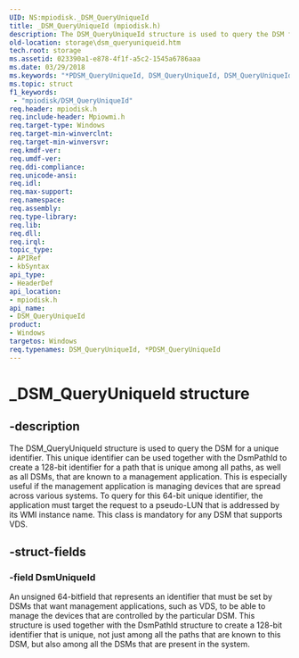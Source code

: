 ```yaml
---
UID: NS:mpiodisk._DSM_QueryUniqueId
title: _DSM_QueryUniqueId (mpiodisk.h)
description: The DSM_QueryUniqueId structure is used to query the DSM for a unique identifier.
old-location: storage\dsm_queryuniqueid.htm
tech.root: storage
ms.assetid: 023390a1-e878-4f1f-a5c2-1545a6786aaa
ms.date: 03/29/2018
ms.keywords: "*PDSM_QueryUniqueId, DSM_QueryUniqueId, DSM_QueryUniqueId structure [Storage Devices], PDSM_QueryUniqueId, PDSM_QueryUniqueId structure pointer [Storage Devices], _DSM_QueryUniqueId, mpiodisk/DSM_QueryUniqueId, mpiodisk/PDSM_QueryUniqueId, storage.dsm_queryuniqueid, structs-scsibus_eb6e8cc6-4b6a-468f-a14c-7a11c827ef30.xml"
ms.topic: struct
f1_keywords:
 - "mpiodisk/DSM_QueryUniqueId"
req.header: mpiodisk.h
req.include-header: Mpiowmi.h
req.target-type: Windows
req.target-min-winverclnt: 
req.target-min-winversvr: 
req.kmdf-ver: 
req.umdf-ver: 
req.ddi-compliance: 
req.unicode-ansi: 
req.idl: 
req.max-support: 
req.namespace: 
req.assembly: 
req.type-library: 
req.lib: 
req.dll: 
req.irql: 
topic_type:
- APIRef
- kbSyntax
api_type:
- HeaderDef
api_location:
- mpiodisk.h
api_name:
- DSM_QueryUniqueId
product:
- Windows
targetos: Windows
req.typenames: DSM_QueryUniqueId, *PDSM_QueryUniqueId
---
```


# _DSM_QueryUniqueId structure


## -description


The DSM_QueryUniqueId structure is used to query the DSM for a unique identifier. This unique identifier can be used together with the DsmPathId to create a 128-bit identifier for a path that is unique among all paths, as well as all DSMs, that are known to a management application. This is especially useful if the management application is managing devices that are spread across various systems. To query for this 64-bit unique identifier, the application must target the request to a pseudo-LUN that is addressed by its WMI instance name. This class is mandatory for any DSM that supports VDS.


## -struct-fields




### -field DsmUniqueId

An unsigned 64-bitfield that represents an identifier that must be set by DSMs that want management applications, such as VDS, to be able to manage the devices that are controlled by the particular DSM. This structure is used together with the DsmPathId structure to create a 128-bit identifier that is unique, not just among all the paths that are known to this DSM, but also among all the DSMs that are present in the system.

